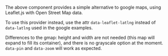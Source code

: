The above component provides a simple alternative to google maps, using Leaflet.js with Open Street Map data.

To use this provider instead, use the attr <code>data-leaflet-latlng</code> instead of <code>data-latlng</code> used in the google examples.

Differences to the gmap: height and width are not needed (this map will expand to fill its container), and there is no grayscale option at the moment. <code>data-pin</code> and <code>data-zoom</code> will work as expected.
